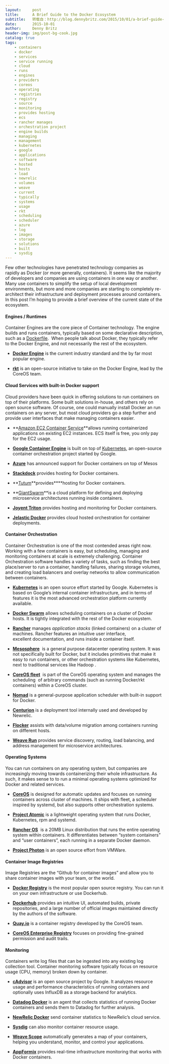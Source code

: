 ```yaml
---
layout:     post
title:      A Brief Guide to the Docker Ecosystem
subtitle:   转载自：http://blog.dennybritz.com/2015/10/01/a-brief-guide-to-the-docker-ecosystem/
date:       2015-10-01
author:     Denny Britz
header-img: img/post-bg-cook.jpg
catalog: true
tags:
    - containers
    - docker
    - services
    - service running
    - cloud
    - runs
    - engines
    - providers
    - coreos
    - operating
    - registries
    - registry
    - source
    - monitoring
    - provides hosting
    - ecs
    - rancher manages
    - orchestration project
    - engine builds
    - managing
    - management
    - kubernetes
    - google
    - applications
    - software
    - hosted
    - hosts
    - load
    - newrelic
    - volumes
    - weave
    - current
    - typically
    - systems
    - usage
    - rkt
    - scheduling
    - scheduler
    - azure
    - log
    - images
    - storage
    - solutions
    - built
    - sysdig
---
```


Few other technologies have penetrated technology companies as rapidly as Docker (or more generally, containers). It seems like the majority of developers and companies are using containers in one way or another. Many use containers to simplify the setup of local development environments, but more and more companies are starting to completely re-architect their infrastructure and deployment processes around containers. In this post I’m hoping to provide a brief overview of the current state of the ecosystem.

#### Engines / Runtimes

Container Engines are the core piece of Container technology. The engine builds and runs containers, typically based on some declarative description, such as a [Dockerfile](https://docs.docker.com/reference/builder).  When people talk about Docker, they typically refer to the Docker Engine, and not necessarily the rest of the ecosystem.

- **[Docker Engine](https://www.docker.com/docker-engine)** is the current industry standard and the by far most popular engine.

- **[rkt](https://coreos.com/rkt/docs/latest)** is an open-source initiative to take on the Docker Engine, lead by the CoreOS team.


#### Cloud Services with built-in Docker support

Cloud providers have been quick in offering solutions to run containers on top of their platforms. Some built solutions in-house, and others rely on open source software. Of course, one could manually install Docker an run containers on any server, but most cloud providers go a step further and provide user interfaces that make managing containers easier.

- **[Amazon EC2 Container Service](https://aws.amazon.com/ecs/details)**allows running containerized applications on existing EC2 instances. ECS itself is free, you only pay for the EC2 usage.

- **[Google Container Engine](https://cloud.google.com/container-engine)** is built on top of [Kubernetes](http://kubernetes.io/), an open-source container orchestration project started by Google.

- [**Azure**](https://azure.microsoft.com/en-us/blog/building-the-intelligent-cloud-announcing-new-azure-innovations-to-transform-business) has announced support for Docker containers on top of Mesos

- **[Stackdock](https://stackdock.com/)** provides hosting for Docker containers.

- **[Tutum](https://www.tutum.co/)**provides****hosting for Docker containers.

- **[GiantSwarm](https://giantswarm.io/)**is a cloud platform for defining and deploying microservice architectures running inside containers.

- **[Joyent Triton](https://www.joyent.com/)** provides hosting and monitoring for Docker containers.

- **[Jelastic Docker](https://jelastic.com/docker)** provides cloud hosted orchestration for container deployments.


#### Container Orchestration

Container Orchestration is one of the most contended areas right now. Working with a few containers is easy, but scheduling, managing and monitoring containers at scale is extremely challenging. Container Orchestration software handles a variety of tasks, such as finding the best place/server to run a container, handling failures, sharing storage volumes, and creating load balancers and overlay networks to allow communication between containers.

- **[Kubernetes](http://kubernetes.io/)** is an open source effort started by Google. Kubernetes is based on Google’s internal container infrastructure, and in terms of features it is the most advanced orchestration platform currently available.

- **[Docker Swarm](https://docs.docker.com/swarm)** allows scheduling containers on a cluster of Docker hosts. It is tightly integrated with the rest of the Docker ecosystem.

- **[Rancher](http://rancher.com/)** manages *application stacks* (linked containers) on a cluster of machines. Rancher features an intuitive user interface, excellent documentation, and runs inside a container itself.

- **[Mesosphere](https://mesosphere.com/)**  is a general purpose datacenter operating system. It was not specifically built for Docker, but it includes primitives that make it easy to run containers, or other orchestration systems like Kubernetes, next to traditional services like Hadoop .

- **[CoreOS fleet](https://coreos.com/using-coreos/clustering)**  is part of the CoreOS operating system and manages the scheduling  of arbitrary commands (such as running Docker/rkt containers) within a CoreOS cluster.

- **[Nomad](https://www.nomadproject.io/)** is a general-purpose application scheduler with built-in support for Docker.

- **[Centurion](https://github.com/newrelic/centurion)** is a deployment tool internally used and developed by Newrelic.

- **[Flocker](https://clusterhq.com/flocker/introduction)** assists with data/volume migration among containers running on different hosts.

- [**Weave Run**](http://weave.works/run) provides service discovery, routing, load balancing, and address management for microservice architectures.


#### Operating Systems

You can run containers on any operating system, but companies are increasingly moving towards containerizing their whole infrastructure. As such, it makes sense to to run a minimal operating systems optimized for Docker and related services.

- **[CoreOS](https://coreos.com/)** is designed for automatic updates and focuses on running containers across cluster of machines. It ships with fleet, a scheduler inspired by systemd, but also supports other orchestration systems.

- **[Project Atomic](http://www.projectatomic.io/)** is a lightweight operating system that runs Docker, Kubernetes, rpm and systemd.

- **[Rancher OS](http://rancher.com/rancher-os)**  is a 20MB Linux distribution that runs the entire operating system within containers. It differentiates between “system containers” and “user containers”, each running in a separate Docker daemon.

- **[Project Photon](https://blogs.vmware.com/cloudnative/introducing-photon)** is an open source effort from VMWare.


#### Container Image Registries

Image Registries are the “Github for container images” and allow you to share container images with your team, or the world.

- [**Docker Registry**](https://github.com/docker/distribution) is the most popular open source registry. You can run it on your own infrastructure or use Dockerhub.

- **[Dockerhub](https://hub.docker.com/)** provides an intuitive UI, automated builds, private repositories, and a large number of official images maintained directly by the authors of the software.

- **[Quay.io](https://quay.io/)** is a container registry developed by the CoreOS team.

- **[CoreOS Enterprise Registry](https://coreos.com/products/enterprise-registry)** focuses on providing fine-grained permission and audit trails.


#### Monitoring

Containers write log files that can be ingested into any existing log collection tool. Container monitoring software typically focus on resource usage (CPU, memory) broken down by container.

- **[cAdvisor](https://github.com/google/cadvisor)** is an open source project by Google. It analyzes resource usage and performance characteristics of running containers and optionally uses InfluxDB as a storage backend for analytics.

- **[Datadog Docker](https://www.datadoghq.com/blog/monitor-docker-datadog)** is an agent that collects statistics of running Docker containers and sends them to Datadog for further analysis.

- **[NewRelic Docker](http://newrelic.com/docker)** send container statistics to NewRelic’s cloud service.

- [**Sysdig**](https://sysdig.com/let-light-sysdig-adds-container-visibility) can also monitor container resource usage.

- [**Weave Scope**](http://weave.works/scope) automatically generates a map of your containers, helping you understand, monitor, and control your applications.

- **[AppFormix](http://www.appformix.com/)** provides real-time infrastructure monitoring that works with Docker containers.


 
